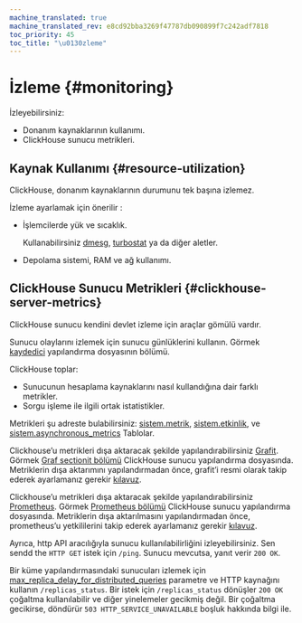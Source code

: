 ```yaml
---
machine_translated: true
machine_translated_rev: e8cd92bba3269f47787db090899f7c242adf7818
toc_priority: 45
toc_title: "\u0130zleme"
---
```


# İzleme {#monitoring}

İzleyebilirsiniz:

-   Donanım kaynaklarının kullanımı.
-   ClickHouse sunucu metrikleri.

## Kaynak Kullanımı {#resource-utilization}

ClickHouse, donanım kaynaklarının durumunu tek başına izlemez.

İzleme ayarlamak için önerilir :

-   İşlemcilerde yük ve sıcaklık.

    Kullanabilirsiniz [dmesg](https://en.wikipedia.org/wiki/Dmesg), [turbostat](https://www.linux.org/docs/man8/turbostat.html) ya da diğer aletler.

-   Depolama sistemi, RAM ve ağ kullanımı.

## ClickHouse Sunucu Metrikleri {#clickhouse-server-metrics}

ClickHouse sunucu kendini devlet izleme için araçlar gömülü vardır.

Sunucu olaylarını izlemek için sunucu günlüklerini kullanın. Görmek [kaydedici](server-configuration-parameters/settings.md#server_configuration_parameters-logger) yapılandırma dosyasının bölümü.

ClickHouse toplar:

-   Sunucunun hesaplama kaynaklarını nasıl kullandığına dair farklı metrikler.
-   Sorgu işleme ile ilgili ortak istatistikler.

Metrikleri şu adreste bulabilirsiniz: [sistem.metrik](../operations/system-tables.md#system_tables-metrics), [sistem.etkinlik](../operations/system-tables.md#system_tables-events), ve [sistem.asynchronous\_metrics](../operations/system-tables.md#system_tables-asynchronous_metrics) Tablolar.

Clickhouse’u metrikleri dışa aktaracak şekilde yapılandırabilirsiniz [Grafit](https://github.com/graphite-project). Görmek [Graf sectionit bölümü](server-configuration-parameters/settings.md#server_configuration_parameters-graphite) ClickHouse sunucu yapılandırma dosyasında. Metriklerin dışa aktarımını yapılandırmadan önce, grafit’i resmi olarak takip ederek ayarlamanız gerekir [kılavuz](https://graphite.readthedocs.io/en/latest/install.html).

Clickhouse’u metrikleri dışa aktaracak şekilde yapılandırabilirsiniz [Prometheus](https://prometheus.io). Görmek [Prometheus bölümü](server-configuration-parameters/settings.md#server_configuration_parameters-prometheus) ClickHouse sunucu yapılandırma dosyasında. Metriklerin dışa aktarılmasını yapılandırmadan önce, prometheus’u yetkililerini takip ederek ayarlamanız gerekir [kılavuz](https://prometheus.io/docs/prometheus/latest/installation/).

Ayrıca, http API aracılığıyla sunucu kullanılabilirliğini izleyebilirsiniz. Sen sendd the `HTTP GET` istek için `/ping`. Sunucu mevcutsa, yanıt verir `200 OK`.

Bir küme yapılandırmasındaki sunucuları izlemek için [max\_replica\_delay\_for\_distributed\_queries](settings/settings.md#settings-max_replica_delay_for_distributed_queries) parametre ve HTTP kaynağını kullanın `/replicas_status`. Bir istek için `/replicas_status` dönüşler `200 OK` çoğaltma kullanılabilir ve diğer yinelemeler gecikmiş değil. Bir çoğaltma gecikirse, döndürür `503 HTTP_SERVICE_UNAVAILABLE` boşluk hakkında bilgi ile.
